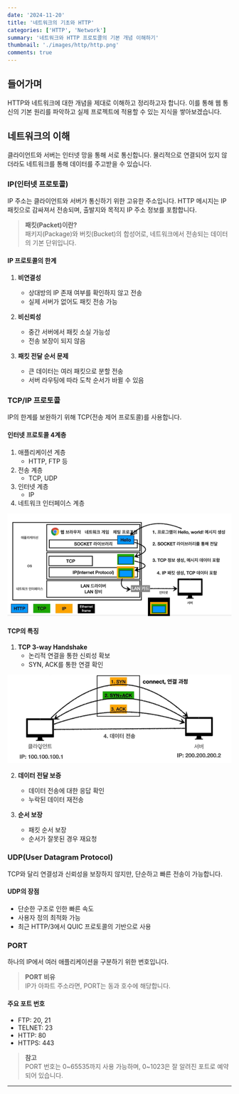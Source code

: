 ```yaml
---
date: '2024-11-20'
title: '네트워크의 기초와 HTTP'
categories: ['HTTP', 'Network']
summary: '네트워크와 HTTP 프로토콜의 기본 개념 이해하기'
thumbnail: './images/http/http.png'
comments: true
---
```


## 들어가며
HTTP와 네트워크에 대한 개념을 제대로 이해하고 정리하고자 합니다. 이를 통해 웹 통신의 기본 원리를 파악하고 실제 프로젝트에 적용할 수 있는 지식을 쌓아보겠습니다.

## 네트워크의 이해
클라이언트와 서버는 인터넷 망을 통해 서로 통신합니다. 물리적으로 연결되어 있지 않더라도 네트워크를 통해 데이터를 주고받을 수 있습니다.

### IP(인터넷 프로토콜)
IP 주소는 클라이언트와 서버가 통신하기 위한 고유한 주소입니다. HTTP 메시지는 IP 패킷으로 감싸져서 전송되며, 출발지와 목적지 IP 주소 정보를 포함합니다.

> **패킷(Packet)이란?**  
> 패키지(Package)와 버킷(Bucket)의 합성어로, 네트워크에서 전송되는 데이터의 기본 단위입니다.

#### IP 프로토콜의 한계
1. **비연결성**
   - 상대방의 IP 존재 여부를 확인하지 않고 전송
   - 실제 서버가 없어도 패킷 전송 가능

2. **비신뢰성**
   - 중간 서버에서 패킷 소실 가능성
   - 전송 보장이 되지 않음

3. **패킷 전달 순서 문제**
   - 큰 데이터는 여러 패킷으로 분할 전송
   - 서버 라우팅에 따라 도착 순서가 바뀔 수 있음

### TCP/IP 프로토콜
IP의 한계를 보완하기 위해 TCP(전송 제어 프로토콜)를 사용합니다.

#### 인터넷 프로토콜 4계층
1. 애플리케이션 계층
   - HTTP, FTP 등
2. 전송 계층
   - TCP, UDP
3. 인터넷 계층
   - IP
4. 네트워크 인터페이스 계층

![프로토콜 계층](./images/http/protocol.png)

#### TCP의 특징
1. **TCP 3-way Handshake**
   - 논리적 연결을 통한 신뢰성 확보
   - SYN, ACK를 통한 연결 확인

![TCP 3-way Handshake](./images/http/Tcp3.png)

2. **데이터 전달 보증**
   - 데이터 전송에 대한 응답 확인
   - 누락된 데이터 재전송

3. **순서 보장**
   - 패킷 순서 보장
   - 순서가 잘못된 경우 재요청

### UDP(User Datagram Protocol)
TCP와 달리 연결성과 신뢰성을 보장하지 않지만, 단순하고 빠른 전송이 가능합니다.

#### UDP의 장점
- 단순한 구조로 인한 빠른 속도
- 사용자 정의 최적화 가능
- 최근 HTTP/3에서 QUIC 프로토콜의 기반으로 사용

### PORT
하나의 IP에서 여러 애플리케이션을 구분하기 위한 번호입니다.

> **PORT 비유**  
> IP가 아파트 주소라면, PORT는 동과 호수에 해당합니다.

#### 주요 포트 번호
- FTP: 20, 21
- TELNET: 23
- HTTP: 80
- HTTPS: 443

> **참고**  
> PORT 번호는 0~65535까지 사용 가능하며, 0~1023은 잘 알려진 포트로 예약되어 있습니다.

---